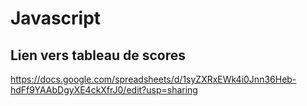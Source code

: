 # Javascript
## Lien vers tableau de scores 
 https://docs.google.com/spreadsheets/d/1syZXRxEWk4i0Jnn36Heb-hdFf9YAAbDgyXE4ckXfrJ0/edit?usp=sharing
